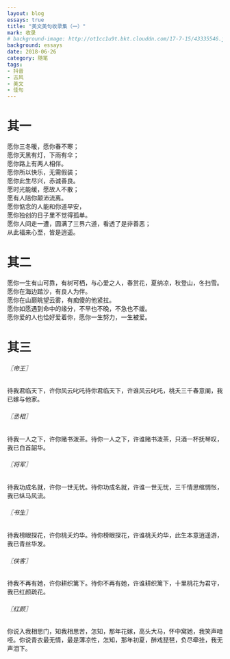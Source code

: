 ```yaml
---
layout: blog
essays: true
title: "美文美句收录集（一）"
mark: 收录
# background-image: http://ot1cc1u9t.bkt.clouddn.com/17-7-15/43335546.jpg
background: essays
date: 2018-06-26
category: 随笔
tags:
- 抖音
- 古风
- 美文
- 佳句
---
```


# 其一
愿你三冬暖，愿你春不寒；  
愿你天黑有灯，下雨有伞；  
愿你路上有两人相伴。  
愿你所以快乐，无需假装；  
愿你此生尽兴，赤诚善良。  
愿时光能缓，愿故人不散；  
愿有人陪你颠沛流离。  
愿你惦念的人能和你道早安，  
愿你独创的日子里不觉得孤单。  
愿你人间走一遭，圆满了三界六道，看透了是非善恶；  
从此福来心至，皆是逍遥。  

# 其二
愿你一生有山可靠，有树可栖，与心爱之人，春赏花，夏纳凉，秋登山，冬扫雪。  
愿你在海边踏沙，有良人为伴。  
愿你在山巅眺望云雾，有痴傻的他紧拉。  
愿你如愿遇到命中的缘分，不早也不晚，不急也不缓。  
愿你爱的人也恰好爱着你，愿你一生努力，一生被爱。  

# 其三
###### 〖帝王〗
待我君临天下，许你风云叱吒待你君临天下，许谁风云叱吒，桃夭三千春意阑，我已嫁与他家。  
###### 〖丞相〗
待我一人之下，许你赌书泼茶。待你一人之下，许谁赌书泼茶，只酒一杯抚琴叹，我已白首韶华。  
###### 〖将军〗
待我功成名就，许你一世无忧。待你功成名就，许谁一世无忧，三千情思绾惆怅，我已纵马风流。  
###### 〖书生〗
待我榜眼探花，许你桃夭灼华。待你榜眼探花，许谁桃夭灼华，此生本意逍遥游，我已青丝华发。  
###### 〖侠客〗
待我不再有她，许你耕织篱下。待你不再有她，许谁耕织篱下，十里桃花为君守，我已红颜疏花。  
###### 〖红颜〗
你说入我相思门，知我相思苦，怎知，那年花嫁，高头大马，怀中窝她，我笑声喑哑。你说青衣最无情，最是薄凉性，怎知，那年初夏，醉戏琵琶，负尽牵挂，我无声泪下。  